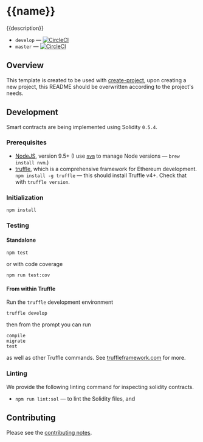 # {{name}}

{{description}}

* `develop` — [![CircleCI]({{circleci-badge-develop-link}})]({{circleci-project-develop-link}})
* `master` — [![CircleCI]({{circleci-badge-master-link}})]({{circleci-project-master-link}})

## Overview

This template is created to be used with [create-project](https://github.com/mafintosh/create-project), upon creating a new project, this README should be overwritten according to the project's needs.

## Development

Smart contracts are being implemented using Solidity `0.5.4`.

### Prerequisites

* [NodeJS](htps://nodejs.org), version 9.5+ (I use [`nvm`](https://github.com/creationix/nvm) to manage Node versions — `brew install nvm`.)
* [truffle](http://truffleframework.com/), which is a comprehensive framework for Ethereum development. `npm install -g truffle` — this should install Truffle v4+.  Check that with `truffle version`.

### Initialization

    npm install

### Testing

#### Standalone

    npm test

or with code coverage

    npm run test:cov

#### From within Truffle

Run the `truffle` development environment

    truffle develop

then from the prompt you can run

    compile
    migrate
    test

as well as other Truffle commands. See [truffleframework.com](http://truffleframework.com) for more.

### Linting

We provide the following linting command for inspecting solidity contracts.

* `npm run lint:sol` — to lint the Solidity files, and

## Contributing

Please see the [contributing notes](CONTRIBUTING.md).
